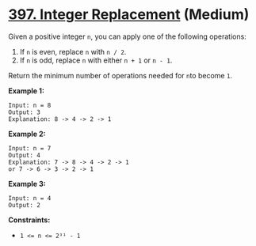 # [397. Integer Replacement][link] (Medium)

[link]: https://leetcode.com/problems/integer-replacement/

Given a positive integer `n`, you can apply one of the following operations:

1. If `n` is even, replace `n` with `n / 2`.
2. If `n` is odd, replace `n` with either `n + 1` or `n - 1`.

Return the minimum number of operations needed for `n`to become `1`.

**Example 1:**

```
Input: n = 8
Output: 3
Explanation: 8 -> 4 -> 2 -> 1
```

**Example 2:**

```
Input: n = 7
Output: 4
Explanation: 7 -> 8 -> 4 -> 2 -> 1
or 7 -> 6 -> 3 -> 2 -> 1
```

**Example 3:**

```
Input: n = 4
Output: 2
```

**Constraints:**

- `1 <= n <= 2³¹ - 1`

